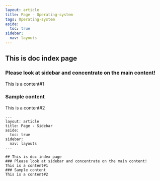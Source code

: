 ```yaml
---
layout: article
title: Page - Operating-system
tags: Operating-system
aside:
  toc: true
sidebar:
  nav: layouts
---
```


## This is doc index page
<!--more-->

### Please look at sidebar and concentrate on the main content!
This is a content#1
### Sample content
This is a content#2

    ---
    layout: article
    title: Page - Sidebar
    aside:
      toc: true
    sidebar:
      nav: layouts
    ---

    ## This is doc index page
    ### Please look at sidebar and concentrate on the main content!
    This is a content#1
    ### Sample content
    This is a content#2
